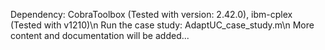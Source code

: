 Dependency: CobraToolbox (Tested with version: 2.42.0), ibm-cplex (Tested with v1210)\n
Run the case study: AdaptUC_case_study.m\n
More content and documentation will be added...
